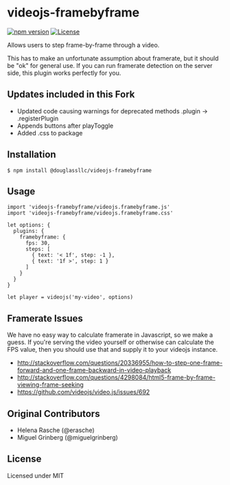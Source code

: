 videojs-framebyframe
====================

[![npm version](https://img.shields.io/npm/v/@douglassllc/videojs-framebyframe.svg?style=flat)](https://www.npmjs.com/package/@douglassllc/videojs-framebyframe)
[![License](https://img.shields.io/npm/l/@douglassllc/videojs-framebyframe.svg)](LICENSE)


Allows users to step frame-by-frame through a video.

This has to make an unfortunate assumption about framerate, but it should be
"ok" for general use. If you can run framerate detection on the server side,
this plugin works perfectly for you.

## Updates included in this Fork

- Updated code causing warnings for deprecated methods .plugin -> .registerPlugin
- Appends buttons after playToggle
- Added .css to package

## Installation

```console
$ npm install @douglassllc/videojs-framebyframe
```

## Usage

```
import 'videojs-framebyframe/videojs.framebyframe.js'
import 'videojs-framebyframe/videojs.framebyframe.css'

let options: {
  plugins: {
    framebyframe: {
      fps: 30,
      steps: [
        { text: '< 1f', step: -1 },
        { text: '1f >', step: 1 }
      ]
    }
  }
}

let player = videojs('my-video', options)
```

## Framerate Issues

We have no easy way to calculate framerate in Javascript, so we make a guess.
If you're serving the video yourself or otherwise can calculate the FPS value,
then you should use that and supply it to your videojs instance.

- http://stackoverflow.com/questions/20336955/how-to-step-one-frame-forward-and-one-frame-backward-in-video-playback
- http://stackoverflow.com/questions/4298084/html5-frame-by-frame-viewing-frame-seeking
- https://github.com/videojs/video.js/issues/692

## Original Contributors

- Helena Rasche (@erasche)
- Miguel Grinberg (@miguelgrinberg)

## License

Licensed under MIT
